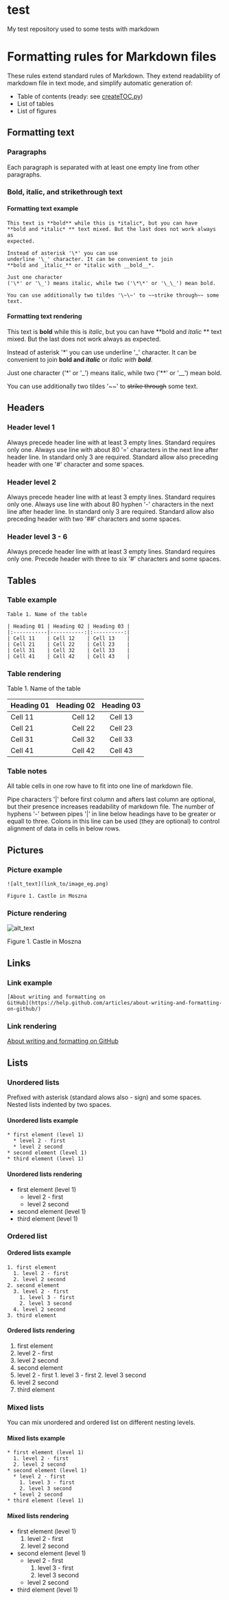 


test
================================================================================
My test repository used to some tests with markdown



Formatting rules for Markdown files
================================================================================

These rules extend standard rules of Markdown. They extend readability of
markdown file in text mode, and simplify automatic generation of:
* Table of contents
  (ready: see
  [createTOC.py](https://github.com/adam-kami-1/test/blob/master/createTOC.py))
* List of tables
* List of figures



Formatting text
--------------------------------------------------------------------------------



### Paragraphs

Each paragraph is separated with at least one empty line from other paragraphs.



### Bold, italic, and strikethrough text



#### Formatting text example

```
This text is **bold** while this is *italic*, but you can have
**bold and *italic* ** text mixed. But the last does not work always as
expected.

Instead of asterisk '\*' you can use
underline '\_' character. It can be convenient to join
**bold and _italic_** or *italic with __bold__*.

Just one character
('\*' or '\_') means italic, while two ('\*\*' or '\_\_') mean bold.

You can use additionally two tildes '\~\~' to ~~strike through~~ some text.
```



#### Formatting text rendering

This text is **bold** while this is *italic*, but you can have
**bold and *italic* ** text mixed. But the last does not work always as
expected.

Instead of asterisk '\*' you can use
underline '\_' character. It can be convenient to join
**bold and _italic_** or *italic with __bold__*.

Just one character
('\*' or '\_') means italic, while two ('\*\*' or '\_\_') mean bold.

You can use additionally two tildes '\~\~' to ~~strike through~~ some text.



Headers
--------------------------------------------------------------------------------



### Header level 1

Always precede header line with at least 3 empty lines. Standard requires
only one. Always use line with about 80 '=' characters in the next line after
header line. In standard only 3 are required. Standard allow also preceding
header with one '\#' character and some spaces.



### Header level 2

Always precede header line with at least 3 empty lines. Standard requires
only one. Always use line with about 80 hyphen '\-' characters in the next
line after header line. In standard only 3 are required. Standard allow
also preceding header with two '\#\#' characters and some spaces.



### Header level 3 - 6

Always precede header line with at least 3 empty lines. Standard requires
only one. Precede header with three to six '\#' characters and some spaces.



Tables
--------------------------------------------------------------------------------



### Table example

```
Table 1. Name of the table

| Heading 01 | Heading 02 | Heading 03 |
|:-----------|-----------:|:----------:|
| Cell 11    | Cell 12    | Cell 13    |
| Cell 21    | Cell 22    | Cell 23    |
| Cell 31    | Cell 32    | Cell 33    |
| Cell 41    | Cell 42    | Cell 43    |
```



### Table rendering

Table 1. Name of the table

| Heading 01 | Heading 02 | Heading 03 |
|:-----------|-----------:|:----------:|
| Cell 11    | Cell 12    | Cell 13    |
| Cell 21    | Cell 22    | Cell 23    |
| Cell 31    | Cell 32    | Cell 33    |
| Cell 41    | Cell 42    | Cell 43    |



### Table notes

All table cells in one row have to fit into one line of markdown file.

Pipe characters '|' before first column and afters last column are optional,
but their presence increases readability of markdown file. The number of
hyphens '\-' between pipes '|' in line below headings have to be greater or
equall to three. Colons in this line can be used (they are optional) to
control alignment of data in cells in below rows.



Pictures
--------------------------------------------------------------------------------



### Picture example

```
![alt_text](link_to/image_eg.png)

Figure 1. Castle in Moszna
```



### Picture rendering

![alt_text](link_to/image_eg.png)

Figure 1. Castle in Moszna



Links
--------------------------------------------------------------------------------



### Link example

```
[About writing and formatting on
GitHub](https://help.github.com/articles/about-writing-and-formatting-on-github/)
```



### Link rendering

[About writing and formatting on
GitHub](https://help.github.com/articles/about-writing-and-formatting-on-github/)



Lists
--------------------------------------------------------------------------------



### Unordered lists

Prefixed with asterisk (standard alows also \- sign) and some spaces. Nested
lists indented by two spaces.




#### Unordered lists example

```
* first element (level 1)
  * level 2 - first
  * level 2 second
* second element (level 1)
* third element (level 1)
```





#### Unordered lists rendering

* first element (level 1)
  * level 2 - first
  * level 2 second
* second element (level 1)
* third element (level 1)



### Ordered list



#### Ordered lists example

```
1. first element
  1. level 2 - first
  2. level 2 second
2. second element
  3. level 2 - first
    1. level 3 - first
    2. level 3 second
  4. level 2 second
3. third element
```



#### Ordered lists rendering

1. first element
  1. level 2 - first
  2. level 2 second
2. second element
  3. level 2 - first
    1. level 3 - first
    2. level 3 second
  4. level 2 second
3. third element



### Mixed lists

You can mix unordered and ordered list on different nesting levels.




#### Mixed lists example

```
* first element (level 1)
  1. level 2 - first
  2. level 2 second
* second element (level 1)
  * level 2 - first
    1. level 3 - first
    2. level 3 second
  * level 2 second
* third element (level 1)
```



#### Mixed lists rendering

* first element (level 1)
  1. level 2 - first
  2. level 2 second
* second element (level 1)
  * level 2 - first
    1. level 3 - first
    2. level 3 second
  * level 2 second
* third element (level 1)
